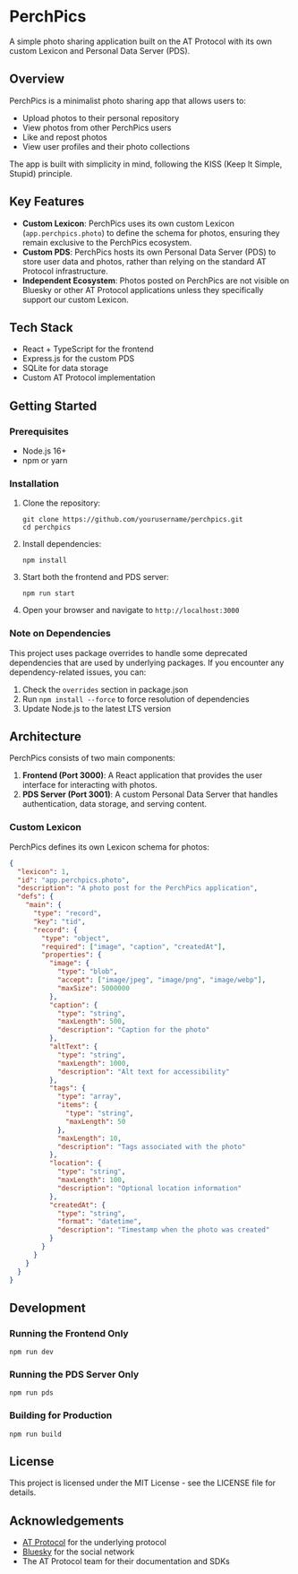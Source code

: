# PerchPics

A simple photo sharing application built on the AT Protocol with its own custom Lexicon and Personal Data Server (PDS).

## Overview

PerchPics is a minimalist photo sharing app that allows users to:
- Upload photos to their personal repository
- View photos from other PerchPics users
- Like and repost photos
- View user profiles and their photo collections

The app is built with simplicity in mind, following the KISS (Keep It Simple, Stupid) principle.

## Key Features

- **Custom Lexicon**: PerchPics uses its own custom Lexicon (`app.perchpics.photo`) to define the schema for photos, ensuring they remain exclusive to the PerchPics ecosystem.
- **Custom PDS**: PerchPics hosts its own Personal Data Server (PDS) to store user data and photos, rather than relying on the standard AT Protocol infrastructure.
- **Independent Ecosystem**: Photos posted on PerchPics are not visible on Bluesky or other AT Protocol applications unless they specifically support our custom Lexicon.

## Tech Stack

- React + TypeScript for the frontend
- Express.js for the custom PDS
- SQLite for data storage
- Custom AT Protocol implementation

## Getting Started

### Prerequisites

- Node.js 16+
- npm or yarn

### Installation

1. Clone the repository:
   ```
   git clone https://github.com/yourusername/perchpics.git
   cd perchpics
   ```

2. Install dependencies:
   ```
   npm install
   ```

3. Start both the frontend and PDS server:
   ```
   npm run start
   ```

4. Open your browser and navigate to `http://localhost:3000`

### Note on Dependencies

This project uses package overrides to handle some deprecated dependencies that are used by underlying packages. If you encounter any dependency-related issues, you can:

1. Check the `overrides` section in package.json
2. Run `npm install --force` to force resolution of dependencies
3. Update Node.js to the latest LTS version

## Architecture

PerchPics consists of two main components:

1. **Frontend (Port 3000)**: A React application that provides the user interface for interacting with photos.
2. **PDS Server (Port 3001)**: A custom Personal Data Server that handles authentication, data storage, and serving content.

### Custom Lexicon

PerchPics defines its own Lexicon schema for photos:

```json
{
  "lexicon": 1,
  "id": "app.perchpics.photo",
  "description": "A photo post for the PerchPics application",
  "defs": {
    "main": {
      "type": "record",
      "key": "tid",
      "record": {
        "type": "object",
        "required": ["image", "caption", "createdAt"],
        "properties": {
          "image": {
            "type": "blob",
            "accept": ["image/jpeg", "image/png", "image/webp"],
            "maxSize": 5000000
          },
          "caption": {
            "type": "string",
            "maxLength": 500,
            "description": "Caption for the photo"
          },
          "altText": {
            "type": "string",
            "maxLength": 1000,
            "description": "Alt text for accessibility"
          },
          "tags": {
            "type": "array",
            "items": {
              "type": "string",
              "maxLength": 50
            },
            "maxLength": 10,
            "description": "Tags associated with the photo"
          },
          "location": {
            "type": "string",
            "maxLength": 100,
            "description": "Optional location information"
          },
          "createdAt": {
            "type": "string",
            "format": "datetime",
            "description": "Timestamp when the photo was created"
          }
        }
      }
    }
  }
}
```

## Development

### Running the Frontend Only

```
npm run dev
```

### Running the PDS Server Only

```
npm run pds
```

### Building for Production

```
npm run build
```

## License

This project is licensed under the MIT License - see the LICENSE file for details.

## Acknowledgements

- [AT Protocol](https://atproto.com/) for the underlying protocol
- [Bluesky](https://bsky.app/) for the social network
- The AT Protocol team for their documentation and SDKs 